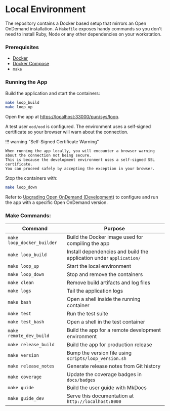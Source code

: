# Local Environment

The repository contains a Docker based setup that mirrors an Open OnDemand installation.
A `Makefile` exposes handy commands so you don't need to install Ruby, Node or any other dependencies on your workstation.

### Prerequisites
- [Docker](https://www.docker.com/)
- [Docker Compose](https://docs.docker.com/compose/)
- `make`

### Running the App

Build the application and start the containers:

```bash
make loop_build
make loop_up
```

Open the app at [https://localhost:33000/pun/sys/loop](https://localhost:33000/pun/sys/loop).

A test user `ood/ood` is configured. The environment uses a self‑signed certificate so your browser will warn about the connection.

!!! warning "Self-Signed Certificate Warning"
 
    When running the app locally, you will encounter a browser warning about the connection not being secure.  
    This is because the development environment uses a self-signed SSL certificate.  
    You can proceed safely by accepting the exception in your browser.
    

Stop the containers with:

```bash
make loop_down
```

Refer to [Upgrading Open OnDemand (Development)](ood.md#upgrading-open-ondemand-development) to configure and run the app with a specific Open OnDemand version.

### Make Commands:

| Command                   | Purpose                                                              |
|---------------------------|----------------------------------------------------------------------|
| `make loop_docker_builder`| Build the Docker image used for compiling the app                    |
| `make loop_build`         | Install dependencies and build the application under `application/`  |
| `make loop_up`            | Start the local environment                                          |
| `make loop_down`          | Stop and remove the containers                                       |
| `make clean`              | Remove build artifacts and log files                                 |
| `make logs`               | Tail the application logs                                            |
| `make bash`               | Open a shell inside the running container                            |
| `make test`               | Run the test suite                                                   |
| `make test_bash`          | Open a shell in the test container                                   |
| `make remote_dev_build`   | Build the app for a remote development environment                   |
| `make release_build`      | Build the app for production release                                 |
| `make version`            | Bump the version file using `scripts/loop_version.sh`                |
| `make release_notes`      | Generate release notes from Git history                              |
| `make coverage`           | Update the coverage badges in `docs/badges`                          |
| `make guide`              | Build the user guide with MkDocs                                     |
| `make guide_dev`          | Serve this documentation at `http://localhost:8000`                  |
